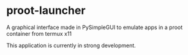 # proot-launcher
A graphical interface made in PySimpleGUI to emulate apps in a proot container from termux x11 

This application is currently in strong development. 
